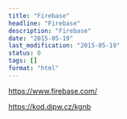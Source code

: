 ```yaml
---
title: "Firebase"
headline: "Firebase"
description: "Firebase"
date: "2015-05-19"
last_modification: "2015-05-19"
status: 0
tags: []
format: "html"
---
```


https://www.firebase.com/

https://kod.djpw.cz/kgnb